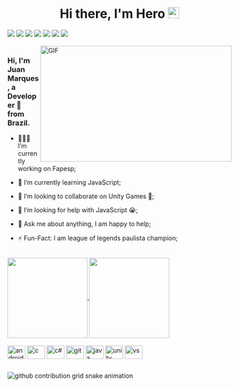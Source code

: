 <div align="center">
<h1>Hi there, I'm Hero <img src="https://media.giphy.com/media/hvRJCLFzcasrR4ia7z/giphy.gif" width="25px"></h1> 
</div>
<div> 
  </a>
  <a href="https://instagram.com/just_the_her0" target="_blank"><img src="https://img.shields.io/badge/-Instagram-%23E4405F?style=for-the-badge&logo=instagram&logoColor=white" target="_blank"></a>
 	<a href="https://www.twitch.tv/just_the_hero" target="_blank"><img src="https://img.shields.io/badge/Twitch-9146FF?style=for-the-badge&logo=twitch&logoColor=white" target="_blank"></a>
 <a href="https://discord.gg/just_the_hero" target="_blank"><img src="https://img.shields.io/badge/Discord-7289DA?style=for-the-badge&logo=discord&logoColor=white" target="_blank"></a> 
  <a href = "mailto:juanmarquesjordao@hotmail.com"><img src="https://img.shields.io/badge/-Email-000?style=for-the-badge&logo=microsoft-outlook&logoColor=007BFF"></a>
  <a href="https://www.linkedin.com/in/juan-marques-jordão-737820219/" target="_blank"><img src="https://img.shields.io/badge/-LinkedIn-%230077B5?style=for-the-badge&logo=linkedin&logoColor=white" target="_blank"></a> 
  <a href="https://steamcommunity.com/profiles/76561199040235899/" target="_blank"><img src="https://img.shields.io/badge/Steam-000000?style=for-the-badge&logo=steam&logoColor=white" target="_blank"></a>
  <a href="https://www.op.gg/summoners/br/Duck%20Bonato-USP" target="_blank"><img src="https://img.shields.io/badge/Riot_Games-D32936?style=for-the-badge&logo=riot-games&logoColor=white"></a>
  
</div>

<br />
<img align="right" height="260px" width="430px" alt="GIF" src="https://media.giphy.com/media/v1.Y2lkPTc5MGI3NjExNnRiaWNxZGpuNWVta3F0OXd5dzZ3bXYycWM3dnhoM3duemgxb3ptdCZlcD12MV9pbnRlcm5hbF9naWZfYnlfaWQmY3Q9Zw/RGq3CMoO0DLr0ps4F3/giphy.gif" />
<p align="center">
  <h3> Hi, I'm Juan Marques, a Developer 🚀 from Brazil.</h3>
</p>

 - 👨🏽‍💻 I’m currently working on Fapesp;
 
 - 🌱 I’m currently learning JavaScript;
   
 - 👯 I’m looking to collaborate on Unity Games 🤝;

 - 🤔 I’m looking for help with JavaScript 😭;
 
 - 💬 Ask me about anything, I am happy to help;
 
 - ⚡️ Fun-Fact: I am league of legends paulista champion;

##
<div>
  <a href="https://github.com/anuraghazra/github-readme-stats">
  <img height=180 align="center" src="https://github-readme-stats.vercel.app/api?username=JustTheHero&theme=synthwave" />
</a>
<a href="https://github.com/JustTheHero/convoychat">
  <img height=180 align="center" src="https://github-readme-stats.vercel.app/api/top-langs?username=JustTheHero&layout=compact&langs_count=8&card_width=320&theme=synthwave" />
</a>

</div>

<div style="display: inline_block"><br>
  <img align="center" alt="android" height="30" width="40" src="https://cdn.jsdelivr.net/gh/devicons/devicon@latest/icons/android/android-original.svg">
  <img align="center" alt="c" height="30" width="40" src="https://cdn.jsdelivr.net/gh/devicons/devicon@latest/icons/c/c-original.svg">
  <img align="center" alt="c#" height="30" width="40" src="https://cdn.jsdelivr.net/gh/devicons/devicon@latest/icons/csharp/csharp-original.svg">
  <img align="center" alt="git" height="30" width="40" src="https://cdn.jsdelivr.net/gh/devicons/devicon@latest/icons/git/git-original.svg">
  <img align="center" alt="java" height="30" width="40" src="https://cdn.jsdelivr.net/gh/devicons/devicon@latest/icons/java/java-original.svg">
  <img align="center" alt="unity" height="30" width="40" src="https://cdn.jsdelivr.net/gh/devicons/devicon@latest/icons/unity/unity-original.svg">
  <img align="center" alt="vs" height="30" width="40" src="https://cdn.jsdelivr.net/gh/devicons/devicon@latest/icons/visualstudio/visualstudio-original.svg">
  
</div>
  
  ##
 

<picture>
  <source media="(prefers-color-scheme: dark)" srcset="https://raw.githubusercontent.com/JustTheHero/JustTheHero/output/github-contribution-grid-snake-dark.svg">
  <source media="(prefers-color-scheme: light)" srcset="https://raw.githubusercontent.com/JustTheHero/JustTheHero/output/github-contribution-grid-snake.svg">
  <img alt="github contribution grid snake animation" src="https://raw.githubusercontent.com/JustTheHero/JustTheHero/output/github-contribution-grid-snake.svg">
</picture>

